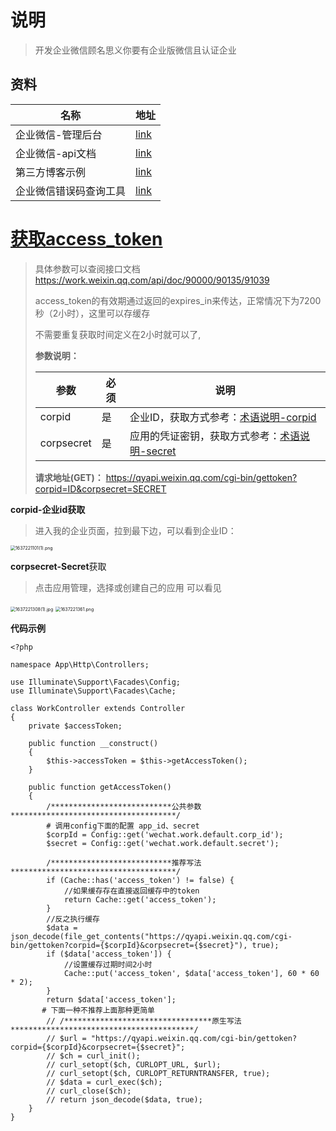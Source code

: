 # 说明

>开发企业微信顾名思义你要有企业版微信且认证企业

## 资料

| 名称                   | 地址                                                         |
| ---------------------- | ------------------------------------------------------------ |
| 企业微信-管理后台      | [link](https://work.weixin.qq.com/wework_admin/loginpage_wx) |
| 企业微信-api文档       | [link](https://open.work.weixin.qq.com/api/doc/)             |
| 第三方博客示例         | [link](https://www.mintimate.cn/2021/07/08/pushKitPHP/#%E6%8E%A8%E9%80%81%E6%9C%8D%E5%8A%A1) |
| 企业微信错误码查询工具 | [link](https://open.work.weixin.qq.com/devtool/query?e=40056) |

# [获取access_token](https://work.weixin.qq.com/api/doc/90000/90135/91039)

>具体参数可以查阅接口文档 https://work.weixin.qq.com/api/doc/90000/90135/91039
>
>access_token的有效期通过返回的expires_in来传达，正常情况下为7200秒（2小时），这里可以存缓存
>
>不需要重复获取时间定义在2小时就可以了,
>
>**参数说明：**
>
>| 参数       | 必须 | 说明                                                         |
>| ---------- | ---- | ------------------------------------------------------------ |
>| corpid     | 是   | 企业ID，获取方式参考：[术语说明-corpid](https://work.weixin.qq.com/api/doc/90000/90135/91039#14953/corpid) |
>| corpsecret | 是   | 应用的凭证密钥，获取方式参考：[术语说明-secret](https://work.weixin.qq.com/api/doc/90000/90135/91039#14953/secret) |
>
>**请求地址(GET)：** https://qyapi.weixin.qq.com/cgi-bin/gettoken?corpid=ID&corpsecret=SECRET 

**corpid-企业id获取**

> 进入我的企业页面，拉到最下边，可以看到企业ID：

<img src="https://i.loli.net/2021/11/18/mgqQzGUWctO4x25.png" alt="1637221101(1).png" style="zoom:50%;" />

**corpsecret-Secret**获取

> 点击应用管理，选择或创建自己的应用 可以看见

<img src="https://i.loli.net/2021/11/18/ptA7a3cshVfJdMn.png" alt="1637221308(1).jpg" style="zoom:50%;" />

<img src="https://i.loli.net/2021/11/18/aVuKiZt8kzrmcX5.png" alt="1637221361.png" style="zoom:50%;" />



**代码示例**

```shell
<?php

namespace App\Http\Controllers;

use Illuminate\Support\Facades\Config;
use Illuminate\Support\Facades\Cache;

class WorkController extends Controller
{
    private $accessToken;

    public function __construct()
    {
        $this->accessToken = $this->getAccessToken();
    }

    public function getAccessToken()
    {
        /***************************公共参数*************************************/
        # 调用config下面的配置 app_id、secret
        $corpId = Config::get('wechat.work.default.corp_id');
        $secret = Config::get('wechat.work.default.secret');

        /***************************推荐写法*************************************/
        if (Cache::has('access_token') != false) {
            //如果缓存存在直接返回缓存中的token
            return Cache::get('access_token');
        }
        //反之执行缓存
        $data = json_decode(file_get_contents("https://qyapi.weixin.qq.com/cgi-bin/gettoken?corpid={$corpId}&corpsecret={$secret}"), true);
        if ($data['access_token']) {
            //设置缓存过期时间2小时
            Cache::put('access_token', $data['access_token'], 60 * 60 * 2);
        }
        return $data['access_token'];
       # 下面一种不推荐上面那种更简单
        // /*********************************原生写法*****************************************/
        // $url = "https://qyapi.weixin.qq.com/cgi-bin/gettoken?corpid={$corpId}&corpsecret={$secret}";
        // $ch = curl_init();
        // curl_setopt($ch, CURLOPT_URL, $url);
        // curl_setopt($ch, CURLOPT_RETURNTRANSFER, true);
        // $data = curl_exec($ch);
        // curl_close($ch);
        // return json_decode($data, true);
    }
}

```


